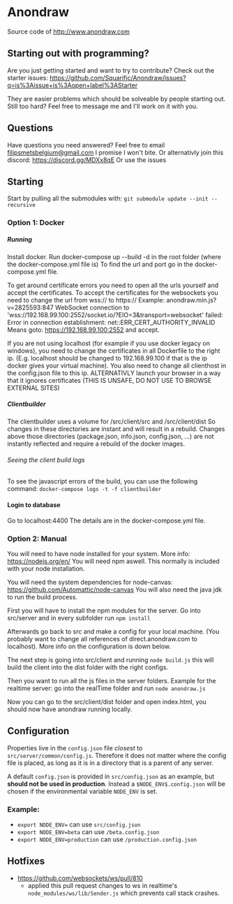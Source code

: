 # Anondraw

Source code of <http://www.anondraw.com>

## Starting out with programming?

Are you just getting started and want to try to contribute? Check out the starter issues: https://github.com/Squarific/Anondraw/issues?q=is%3Aissue+is%3Aopen+label%3AStarter

They are easier problems which should be solveable by people starting out. Still too hard? Feel free to message me and I'll work on it with you.

## Questions

Have questions you need answered? Feel free to email filipsmetsbelgium@gmail.com I promise I won't bite.
Or alternativly join this discord: https://discord.gg/MDXx8qE
Or use the issues

## Starting

Start by pulling all the submodules with: `git submodule update --init --recursive`

### Option 1: Docker

##### Running

Install docker.
Run docker-compose up --build -d in the root folder (where the docker-compose.yml file is)
To find the url and port go in the docker-compose.yml file.

To get around certificate errors you need to open all the urls yourself and accept the certificates.
To accept the certificates for the websockets you need to change the url from wss:// to https://
Example: anondraw.min.js?v=2825593:847 WebSocket connection to 'wss://192.168.99.100:2552/socket.io/?EIO=3&transport=websocket' failed: Error in connection establishment: net::ERR_CERT_AUTHORITY_INVALID
Means goto: https://192.168.99.100:2552 and accept.

If you are not using localhost (for example if you use docker legacy on windows), you need to change the certificates in all Dockerfile to the right ip. (E.g. localhost should be changed to 192.168.99.100 if that is the ip docker gives your virtual machine).
You also need to change all clienthost in the config.json file to this ip.
ALTERNATIVLY launch your browser in a way that it ignores certificates (THIS IS UNSAFE, DO NOT USE TO BROWSE EXTERNAL SITES)

##### Clientbuilder
The clientbuilder uses a volume for /src/client/src and /src/client/dist So changes in these directories are instant and will result in a rebuild. Changes above those directories (package.json, info.json, config.json, ...) are not instantly reflected and require a rebuild of the docker images.

###### Seeing the client build logs
To see the javascript errors of the build, you can use the following command:
``` docker-compose logs -t -f clientbuilder ```

#### Login to database

Go to localhost:4400
The details are in the docker-compose.yml file.

### Option 2: Manual

You will need to have node installed for your system. More info: https://nodejs.org/en/
You will need npm aswell. This normally is included with your node installation.

You will need the system dependencies for node-canvas: https://github.com/Automattic/node-canvas
You will also need the java jdk to run the build process.

First you will have to install the npm modules for the server.
Go into src/server and in every subfolder run `npm install`

Afterwards go back to src and make a config for your local machine. (You probably want to change all references of direct.anondraw.com to localhost). More info on the configuration is down below.

The next step is going into src/client and running `node build.js` this will build the client into the dist folder with the right configs.

Then you want to run all the js files in the server folders. Example for the realtime server: go into the realTime folder and run `node anondraw.js`

Now you can go to the src/client/dist folder and open index.html, you should now have anondraw running locally.


##  Configuration

Properties live in the `config.json` file *closest* to 
`src/server/common/config.js`. Therefore it does not matter where the config
file is placed, as long as it is in a directory that is a parent of any server.

A default `config.json` is provided in `src/config.json` as an example, but 
**should not be used in production**. 
Instead a `$NODE_ENV$.config.json` will be chosen if the environmental variable 
`NODE_ENV` is set.

### Example:

- `export NODE_ENV=` can use `src/config.json`
- `export NODE_ENV=beta` can use `/beta.config.json`
- `export NODE_ENV=production` can use `/production.config.json`

## Hotfixes

- https://github.com/websockets/ws/pull/810
    - applied this pull request changes to ws in realtime's `node_modules/ws/lib/Sender.js` which prevents call stack crashes.
